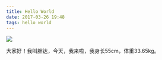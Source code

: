 ```yaml
---
title: Hello World
date: 2017-03-26 19:48
tags: hello world
---
```

![](http://p0ag9h8ja.bkt.clouddn.com/IMG_1331.JPG?imageView2/5/w/400/h/300/format/webp/interlace/1/q/100|imageslim
)  

大家好！我叫胖达，今天，我来啦，我身长55cm，体重33.65kg。 
